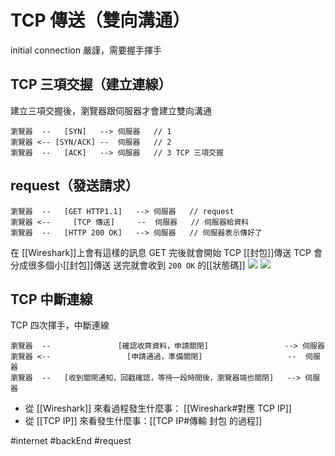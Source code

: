 # TCP 傳送（雙向溝通）
 initial connection
嚴謹，需要握手揮手
## TCP 三項交握（建立連線）
建立三項交握後，瀏覽器跟伺服器才會建立雙向溝通

```
瀏覽器  --   [SYN]   --> 伺服器	// 1
瀏覽器 <-- [SYN/ACK] --  伺服器	// 2
瀏覽器  --   [ACK]   --> 伺服器	// 3 TCP 三項交握
```
## request（發送請求）
```
瀏覽器  --   [GET HTTP1.1]   --> 伺服器	// request
瀏覽器 <--     [TCP 傳送]     --  伺服器   // 伺服器給資料
瀏覽器  --   [HTTP 200 OK]   --> 伺服器	// 伺服器表示傳好了
```

在 [[Wireshark]]上會有這樣的訊息
GET 完後就會開始 TCP [[封包]]傳送
TCP 會分成很多個小[[封包]]傳送
送完就會收到 `200 OK` 的[[狀態碼]]
![](https://i.imgur.com/w6cQ1YI.png)
![](https://i.imgur.com/DTy9BJg.png)

## TCP 中斷連線
TCP 四次揮手，中斷連線
```
瀏覽器  --   		      [確認收齊資料，申請關閉]  			    --> 伺服器
瀏覽器 <--     			[申請通過，準備關閉]					  --  伺服器
瀏覽器  --   [收到關閉通知，回戳確認，等待一段時間後，瀏覽器端也關閉]   --> 伺服器
```

- 從 [[Wireshark]] 來看過程發生什麼事： [[Wireshark#對應 TCP IP]]
- 從 [[TCP IP]] 來看發生什麼事：[[TCP IP#傳輸 封包 的過程]]

#internet #backEnd #request 